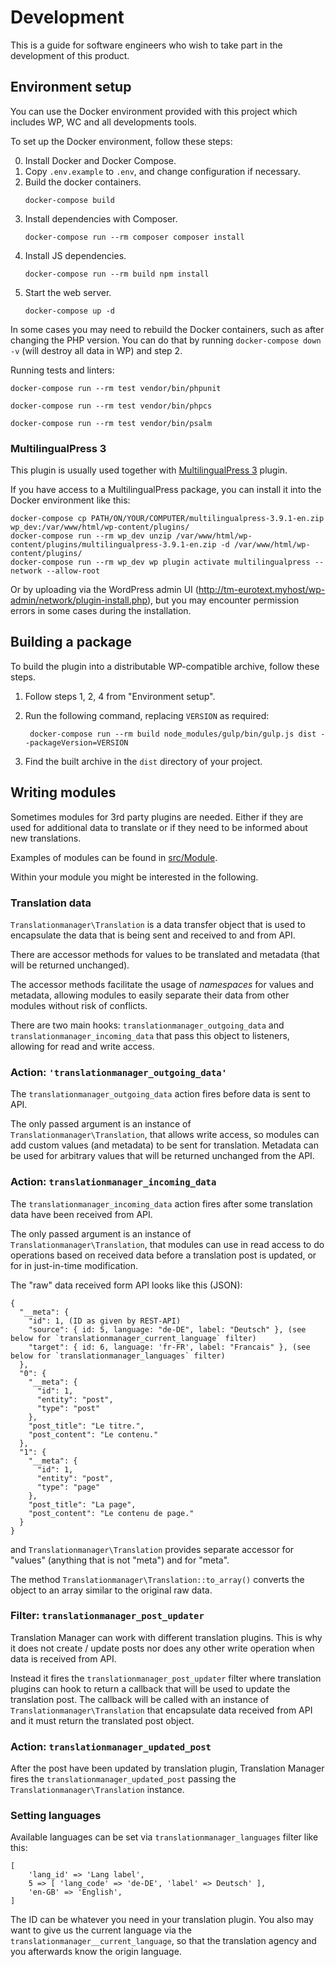# Development

This is a guide for software engineers who wish to take part in the development of this product.

## Environment setup

You can use the Docker environment provided with this project which includes WP, WC and all developments tools.

To set up the Docker environment, follow these steps:

0. Install Docker and Docker Compose.
1. Copy `.env.example` to `.env`, and change configuration if necessary.
2. Build the docker containers.
    ```
    docker-compose build
    ```
3. Install dependencies with Composer.
    ```
    docker-compose run --rm composer composer install
    ```
4. Install JS dependencies.
    ```
    docker-compose run --rm build npm install
    ```
5. Start the web server.
    ```
    docker-compose up -d
    ```

In some cases you may need to rebuild the Docker containers,
such as after changing the PHP version.
You can do that by running `docker-compose down -v` (will destroy all data in WP) and step 2.

Running tests and linters:

```
docker-compose run --rm test vendor/bin/phpunit
```

```
docker-compose run --rm test vendor/bin/phpcs
```

```
docker-compose run --rm test vendor/bin/psalm
```

### MultilingualPress 3

This plugin is usually used together with [MultilingualPress 3](https://multilingualpress.org/) plugin.

If you have access to a MultilingualPress package, you can install it into the Docker environment like this:

```
docker-compose cp PATH/ON/YOUR/COMPUTER/multilingualpress-3.9.1-en.zip wp_dev:/var/www/html/wp-content/plugins/
docker-compose run --rm wp_dev unzip /var/www/html/wp-content/plugins/multilingualpress-3.9.1-en.zip -d /var/www/html/wp-content/plugins/
docker-compose run --rm wp_dev wp plugin activate multilingualpress --network --allow-root
```

Or by uploading via the WordPress admin UI (http://tm-eurotext.myhost/wp-admin/network/plugin-install.php),
but you may encounter permission errors in some cases during the installation.

## Building a package

To build the plugin into a distributable WP-compatible archive, follow these steps.

1. Follow steps 1, 2, 4 from "Environment setup".

2. Run the following command, replacing `VERSION` as required:
    ```
     docker-compose run --rm build node_modules/gulp/bin/gulp.js dist --packageVersion=VERSION
    ```
3. Find the built archive in the `dist` directory of your project.

## Writing modules

Sometimes modules for 3rd party plugins are needed.
Either if they are used for additional data to translate
or if they need to be informed about new translations.

Examples of modules can be found in [src/Module](src/Module).

Within your module you might be interested in the following.

### Translation data

`Translationmanager\Translation` is a data transfer object that is used to encapsulate the data that is being sent and received to and
from API.

There are accessor methods for values to be translated and metadata (that will be returned unchanged).

The accessor methods facilitate the usage  of _namespaces_ for values and metadata, allowing modules to easily separate
their data from other modules without risk of conflicts.

There are two main hooks: `translationmanager_outgoing_data` and `translationmanager_incoming_data` that pass this object to listeners, allowing for read and  write access.

### Action: `'translationmanager_outgoing_data'`

The `translationmanager_outgoing_data` action fires before data is sent to API.

The only passed argument is an instance of `Translationmanager\Translation`, that allows write access, so modules can add custom values
(and metadata) to be sent for translation. Metadata can be used for arbitrary values that will be returned unchanged
from the API.

### Action: `translationmanager_incoming_data`

The `translationmanager_incoming_data` action fires after some translation data have been received from API.

The only passed argument is an instance of `Translationmanager\Translation`, that modules can use in read access to do operations
based on received data before a translation post is updated, or for in just-in-time modification.

The "raw" data received form API looks like this (JSON):

    {
      "__meta": {
        "id": 1, (ID as given by REST-API)
        "source": { id: 5, language: "de-DE", label: "Deutsch" }, (see below for `translationmanager_current_language` filter)
        "target": { id: 6, language: 'fr-FR', label: "Francais" }, (see below for `translationmanager_languages` filter)
      },
      "0": {
        "__meta": {
          "id": 1,
          "entity": "post",
          "type": "post"
        },
        "post_title": "Le titre.",
        "post_content": "Le contenu."
      },
      "1": {
        "__meta": {
          "id": 1,
          "entity": "post",
          "type": "page"
        },
        "post_title": "La page",
        "post_content": "Le contenu de page."
      }
    }

and `Translationmanager\Translation` provides separate accessor for "values" (anything that is not "meta") and for "meta".

The method `Translationmanager\Translation::to_array()` converts the object to an array similar to
the original raw data.

### Filter: `translationmanager_post_updater`

Translation Manager can work with different translation plugins. This is why it does not create / update posts nor does any
other write operation when data is received from API.

Instead it fires the `translationmanager_post_updater` filter where translation
plugins can hook to return a callback that will be used to update the translation post. The callback will be called with
an instance of `Translationmanager\Translation` that encapsulate data received from API and it must return the translated post
object.

### Action: `translationmanager_updated_post`

After the post have been updated by translation plugin, Translation Manager fires the `translationmanager_updated_post`
passing the `Translationmanager\Translation` instance.

### Setting languages

Available languages can be set via `translationmanager_languages` filter like this:

    [
        'lang_id' => 'Lang label',
        5 => [ 'lang_code' => 'de-DE', 'label' => Deutsch' ],
        'en-GB' => 'English',
    ]

The ID can be whatever you need in your translation plugin.
You also may want to give us the current language via the `translationmanager__current_language`,
so that the translation agency and you afterwards know the origin language.

